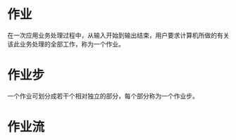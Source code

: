 # 作业
在一次应用业务处理过程中，从输入开始到输出结束，用户要求计算机所做的有关该此业务处理的全部工作，称为一个作业。

# 作业步
一个作业可划分成若干个相对独立的部分，每个部分称为一个作业步。

# 作业流
